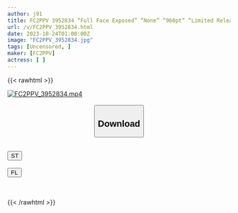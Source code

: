 ```yaml
---
author: j91
title: FC2PPV 3952834 “Full Face Exposed” “None” “960pt” “Limited Release For 7 Days” A TV Station For A Woman From The Countryside! ! Could I Have Called Out To You? ? ? ! I’m A Hairdresser’s Assistant.
url: /v/FC2PPV_3952834.html
date: 2023-10-24T01:00:00Z
image: "FC2PPV_3952834.jpg"
tags: [Uncensored, ]
maker: [FC2PPV]
actress: [ ]
---
```



{{< rawhtml >}}

<div class="video" data-videoid="q38OWGweKJSzVog">
    <a href="javascript:;">
        <img src="https://my.j91.asia/v/FC2PPV_3952834.jpg" width="WIDTH" height="HEIGHT" alt="FC2PPV_3952834.mp4" loading="lazy">
    </a>
</div>

<script type="text/javascript" src="https://j91.asia/asset/on-demand-st.js"></script>

<br>
  <link rel="stylesheet" href="https://j91.asia/asset/bs5.css">
  
  <center>
  <button class="btn btn-primary" type="button" data-bs-toggle="collapse" data-bs-target=".multi-collapse" aria-expanded="false" aria-controls="multiCollapseExample1 multiCollapseExample2"><h2>Download</h2></button></center>
</p>
<div class="row">
  <div class="col">
    <div class="collapse multi-collapse" id="multiCollapseExample1">
      <div class="card card-body">
	      	      <br>
<div class="buttons">  
<a href="https://streamtape.to/v/q38OWGweKJSzVog"><button class="btn-hover color-3"><i class="fa fa-download"></i> ST</button></a></div>
    </div>
  </div>
</div>
  <div class="col">
    <div class="collapse multi-collapse" id="multiCollapseExample2">
      <div class="card card-body">
	      <br>
<div class="buttons">
    <a href="https://filelions.online/f/kgf87if6hcf8"><button class="btn-hover color-9"><i class="fa fa-download"></i> FL</button></a></div>
<br><br>
      </div>
    </div>
  </div>
</div>

{{< /rawhtml >}}